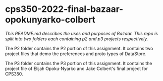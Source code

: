 # cps350-2022-final-bazaar-opokunyarko-colbert

*This README.md describes the uses and purposes of Bazaar. This repo is split into two folders each containing p2 and p3 projects respectively.*

The P2 folder contains the P2 portion of this assignment. It contains two project files that demo the preferences and proto types of DataStore.

The P3 folder contains the P3 portion of this assignment. It contains the project file of Elijah Opoku-Nyarko and Jake Colbert's final project for CPS350.
